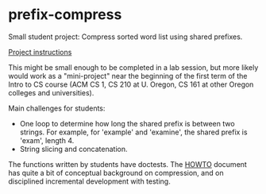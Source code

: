 # prefix-compress

Small student project: Compress sorted word list using 
shared prefixes.

[Project instructions](doc/HOWTO-compress.md)

This might be small enough to be completed in a lab session, but 
more likely would work as a "mini-project" near the beginning of the 
first term of the Intro to CS course (ACM CS 1, CS 210 at U. Oregon, 
CS 161 at other Oregon colleges and universities). 

Main challenges for students: 
- One loop to determine how long the shared prefix is between two 
  strings.  For example, for 'example' and 'examine', the shared 
  prefix is 'exam', length 4.  
- String slicing and concatenation.

The functions written by students have doctests.  The
[HOWTO](doc/HOWTO-compress.md) document has quite a bit of 
conceptual background on compression, and on disciplined incremental 
development with testing. 

